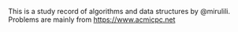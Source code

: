 This is a study record of algorithms and data structures by @mirulili. 
Problems are mainly from https://www.acmicpc.net
